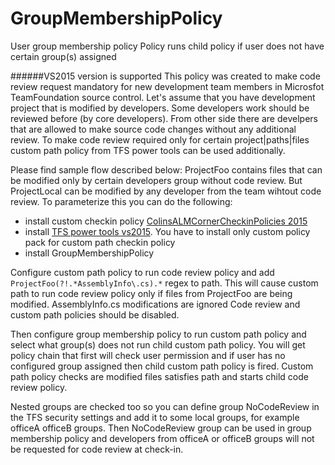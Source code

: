 # GroupMembershipPolicy
User group membership policy
Policy runs child policy if user does not have certain group(s) assigned

######VS2015 version is supported
This policy was created to make code review request mandatory for new development team members in Microsfot TeamFoundation source control.
Let's assume that you have development project that is modified by developers. Some developers work should be reviewed before (by core developers). From other side there are develpers that are allowed to make source code changes without any additional review.
To make code review required only for certain project|paths|files custom path policy from TFS power tools can be used additionally.

Please find sample flow described below:
ProjectFoo contains files that can be modified only by certain developers group without code review. But ProjectLocal can be modified by any developer from the team wihtout code review.
To parameterize this you can do the following:

* install custom checkin policy [ColinsALMCornerCheckinPolicies 2015](https://visualstudiogallery.msdn.microsoft.com/045730ee-63c0-498e-b972-42b05a2d0857)
* install [TFS power tools vs2015](https://marketplace.visualstudio.com/items?itemName=TFSPowerToolsTeam.MicrosoftVisualStudioTeamFoundationServer2015Power). You have to install only custom policy pack for custom path checkin policy
* install GroupMembershipPolicy

Configure custom path policy to run code review policy and add 
`ProjectFoo(?!.*AssemblyInfo\.cs).*`
regex to path. This will cause custom path to run code review policy only if files from ProjectFoo are being modified. AssemblyInfo.cs modifications are ignored
Code review and custom path policies should be disabled. 

Then configure group membership policy to run custom path policy and select what group(s) does not run child custom path policy.
You will get policy chain that first will check user permission and if user has no configured group assigned then child custom path policy is fired. 
Custom path policy checks are modified files satisfies path and starts child code review policy.

Nested groups are checked too so you can define group NoCodeReview in the TFS security settings and add it to some local groups, for example officeA officeB groups. 
Then NoCodeReview group can be used in group membership policy and developers from officeA or officeB groups will not be requested for code review at check-in.



